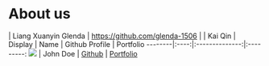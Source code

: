 # About us
| Liang Xuanyin Glenda | https://github.com/glenda-1506 |
| Kai Qin |  
Display | Name | Github Profile | Portfolio 
--------|:----:|:--------------:|:---------:
![](https://via.placeholder.com/100.png?text=Photo) | John Doe | [Github](https://github.com/) | [Portfolio](docs/team/johndoe.md)
